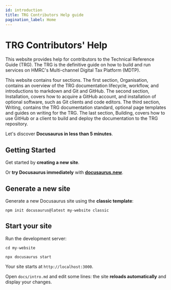 ```yaml
---
id: introduction
title: TRG Contributors Help guide
pagination_label: Home
---
```


# TRG Contributors' Help

This website provides help for contributors to the Technical Reference Guide (TRG). The TRG is the definitive guide on how to build and run services on HMRC's Multi-channel Digital Tax Platform (MDTP).

This website contains four sections. The first section, Organisation, contains an overview of the TRG documentation lifecycle, workflow, and introductions to markdown and Git and GitHub. The second section, Installation, covers how to acquire a GitHub account, and installation of optional software, such as Git clients and code editors. The third section, Writing, contains the TRG documentation standard, optional page templates and guides on writing for the TRG. The last section, Building, covers how to use GitHub or a client to build and deploy the documentation to the TRG repository.



Let's discover **Docusaurus in less than 5 minutes**.

## Getting Started

Get started by **creating a new site**.

Or **try Docusaurus immediately** with **[docusaurus.new](https://docusaurus.new)**.

## Generate a new site

Generate a new Docusaurus site using the **classic template**:

```shell
npm init docusaurus@latest my-website classic
```

## Start your site

Run the development server:

```shell
cd my-website

npx docusaurus start
```

Your site starts at `http://localhost:3000`.

Open `docs/intro.md` and edit some lines: the site **reloads automatically** and display your changes.
